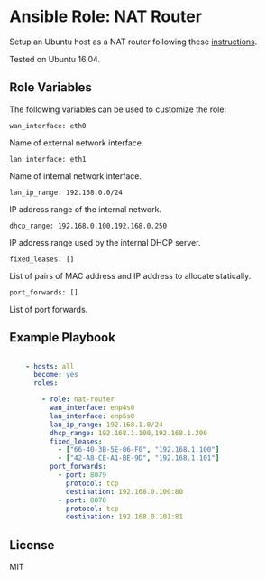 # Ansible Role: NAT Router

Setup an Ubuntu host as a NAT router following these [instructions](https://help.ubuntu.com/community/Internet/ConnectionSharing#Ubuntu_Internet_Gateway_Method_.28iptables.29).

Tested on Ubuntu 16.04.

## Role Variables

The following variables can be used to customize the role:

    wan_interface: eth0

Name of external network interface.

    lan_interface: eth1

Name of internal network interface.

    lan_ip_range: 192.168.0.0/24

IP address range of the internal network.

    dhcp_range: 192.168.0.100,192.168.0.250

IP address range used by the internal DHCP server.

    fixed_leases: []

List of pairs of MAC address and IP address to allocate statically.

    port_forwards: []

List of port forwards.

## Example Playbook

```yaml

    - hosts: all
      become: yes
      roles:

        - role: nat-router
          wan_interface: enp4s0
          lan_interface: enp6s0
          lan_ip_range: 192.168.1.0/24
          dhcp_range: 192.168.1.100,192.168.1.200
          fixed_leases:
            - ["66-40-3B-5E-06-F0", "192.168.1.100"]
            - ["42-A8-CE-A1-BE-9D", "192.168.1.101"]
          port_forwards:
            - port: 8079
              protocol: tcp
              destination: 192.168.0.100:80
            - port: 8078
              protocol: tcp
              destination: 192.168.0.101:81
```

## License

MIT
